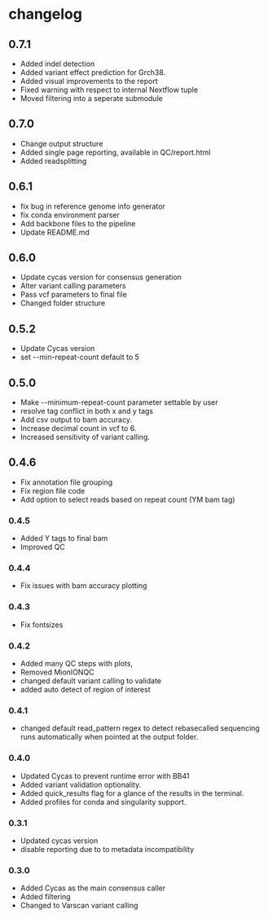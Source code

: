# changelog

## 0.7.1
- Added indel detection
- Added variant effect prediction for Grch38.
- Added visual improvements to the report
- Fixed warning with respect to internal Nextflow tuple
- Moved filtering into a seperate submodule


## 0.7.0
- Change output structure
- Added single page reporting, available in QC/report.html
- Added readsplitting

## 0.6.1
- fix bug in reference genome info generator
- fix conda environment parser
- Add backbone files to the pipeline
- Update README.md

## 0.6.0
- Update cycas version for consensus generation
- Alter variant calling parameters
- Pass vcf parameters to final file
- Changed folder structure

## 0.5.2
- Update Cycas version
- set --min-repeat-count default to 5

## 0.5.0
- Make --minimum-repeat-count parameter settable by user
- resolve tag conflict in both x and y tags
- Add csv output to bam accuracy.
- Increase decimal count in vcf to 6.
- Increased sensitivity of variant calling.

## 0.4.6
- Fix annotation file grouping
- Fix region file code
- Add option to select reads based on repeat count (YM bam tag)

### 0.4.5
- Added Y tags to final bam
- Improved QC

### 0.4.4
- Fix issues with bam accuracy plotting

### 0.4.3
- Fix fontsizes

### 0.4.2
- Added many QC steps with plots,
- Removed MionIONQC
- changed default variant calling to validate
- added auto detect of region of interest

### 0.4.1
- changed default read_pattern regex to detect rebasecalled sequencing runs automatically when pointed at the output folder.

### 0.4.0
- Updated Cycas to prevent runtime error with BB41
- Added variant validation optionality.
- Added quick_results flag for a glance of the results in the terminal. 
- Added profiles for conda and singularity support.

### 0.3.1
- Updated cycas version
- disable reporting due to to metadata incompatibility

### 0.3.0
- Added Cycas as the main consensus caller
- Added filtering
- Changed to Varscan variant calling

